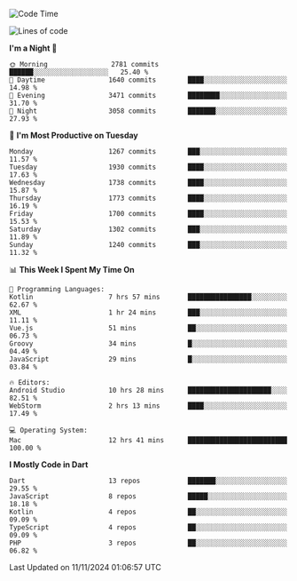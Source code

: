 <!--START_SECTION:waka-->
![Code Time](http://img.shields.io/badge/Code%20Time-872%20hrs%2051%20mins-blue)

![Lines of code](https://img.shields.io/badge/From%20Hello%20World%20I%27ve%20Written-3.6%20million%20lines%20of%20code-blue)

**I'm a Night 🦉** 

```text
🌞 Morning                2781 commits        ██████░░░░░░░░░░░░░░░░░░░   25.40 % 
🌆 Daytime                1640 commits        ████░░░░░░░░░░░░░░░░░░░░░   14.98 % 
🌃 Evening                3471 commits        ████████░░░░░░░░░░░░░░░░░   31.70 % 
🌙 Night                  3058 commits        ███████░░░░░░░░░░░░░░░░░░   27.93 % 
```
📅 **I'm Most Productive on Tuesday** 

```text
Monday                   1267 commits        ███░░░░░░░░░░░░░░░░░░░░░░   11.57 % 
Tuesday                  1930 commits        ████░░░░░░░░░░░░░░░░░░░░░   17.63 % 
Wednesday                1738 commits        ████░░░░░░░░░░░░░░░░░░░░░   15.87 % 
Thursday                 1773 commits        ████░░░░░░░░░░░░░░░░░░░░░   16.19 % 
Friday                   1700 commits        ████░░░░░░░░░░░░░░░░░░░░░   15.53 % 
Saturday                 1302 commits        ███░░░░░░░░░░░░░░░░░░░░░░   11.89 % 
Sunday                   1240 commits        ███░░░░░░░░░░░░░░░░░░░░░░   11.32 % 
```


📊 **This Week I Spent My Time On** 

```text
💬 Programming Languages: 
Kotlin                   7 hrs 57 mins       ████████████████░░░░░░░░░   62.67 % 
XML                      1 hr 24 mins        ███░░░░░░░░░░░░░░░░░░░░░░   11.11 % 
Vue.js                   51 mins             ██░░░░░░░░░░░░░░░░░░░░░░░   06.73 % 
Groovy                   34 mins             █░░░░░░░░░░░░░░░░░░░░░░░░   04.49 % 
JavaScript               29 mins             █░░░░░░░░░░░░░░░░░░░░░░░░   03.84 % 

🔥 Editors: 
Android Studio           10 hrs 28 mins      █████████████████████░░░░   82.51 % 
WebStorm                 2 hrs 13 mins       ████░░░░░░░░░░░░░░░░░░░░░   17.49 % 

💻 Operating System: 
Mac                      12 hrs 41 mins      █████████████████████████   100.00 % 
```

**I Mostly Code in Dart** 

```text
Dart                     13 repos            ███████░░░░░░░░░░░░░░░░░░   29.55 % 
JavaScript               8 repos             █████░░░░░░░░░░░░░░░░░░░░   18.18 % 
Kotlin                   4 repos             ██░░░░░░░░░░░░░░░░░░░░░░░   09.09 % 
TypeScript               4 repos             ██░░░░░░░░░░░░░░░░░░░░░░░   09.09 % 
PHP                      3 repos             ██░░░░░░░░░░░░░░░░░░░░░░░   06.82 % 
```




 Last Updated on 11/11/2024 01:06:57 UTC
<!--END_SECTION:waka-->
